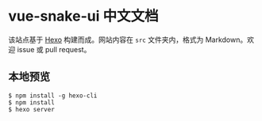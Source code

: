 # vue-snake-ui 中文文档

该站点基于 [Hexo](https://hexo.io/) 构建而成。网站内容在 `src` 文件夹内，格式为 Markdown。欢迎 issue 或 pull request。


## 本地预览

```
$ npm install -g hexo-cli
$ npm install
$ hexo server
```
